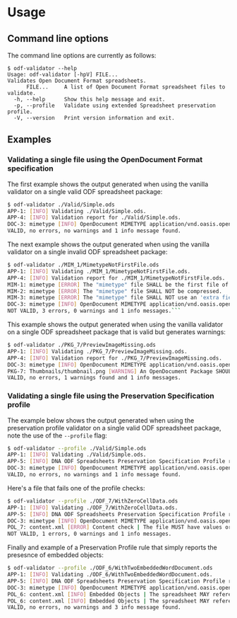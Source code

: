 # Usage

## Command line options

The command line options are currently as follows:

```shell
$ odf-validator --help
Usage: odf-validator [-hpV] FILE...
Validates Open Document Format spreadsheets.
      FILE...     A list of Open Document Format spreadsheet files to validate.
  -h, --help      Show this help message and exit.
  -p, --profile   Validate using extended Spreadsheet preservation profile.
  -V, --version   Print version information and exit.
```

## Examples

### Validating a single file using the OpenDocument Format specification

The first example shows the output generated when using the vanilla validator on a single valid ODF spreadsheet package:

```bash
$ odf-validator ./Valid/Simple.ods
APP-1: [INFO] Validating ./Valid/Simple.ods.
APP-4: [INFO] Validation report for ./Valid/Simple.ods.
DOC-3: mimetype [INFO] OpenDocument MIMETYPE application/vnd.oasis.opendocument.spreadsheet detected
VALID, no errors, no warnings and 1 info message found.
```

The next example shows the output generated when using the vanilla validator on a single invalid ODF spreadsheet package:

```bash
$ odf-validator ./MIM_1/MimetypeNotFirstFile.ods
APP-1: [INFO] Validating ./MIM_1/MimetypeNotFirstFile.ods.
APP-4: [INFO] Validation report for ./MIM_1/MimetypeNotFirstFile.ods.
MIM-1: mimetype [ERROR] The "mimetype" file SHALL be the first file of the zip file.
MIM-2: mimetype [ERROR] The "mimetype" file SHALL NOT be compressed.
MIM-3: mimetype [ERROR] The "mimetype" file SHALL NOT use an 'extra field' in its header.
DOC-3: mimetype [INFO] OpenDocument MIMETYPE application/vnd.oasis.opendocument.spreadsheet detected
NOT VALID, 3 errors, 0 warnings and 1 info messages.```
```

This example shows the output generated when using the vanilla validator on a single ODF spreadsheet package that is valid but generates warnings:

```bash
$ odf-validator ./PKG_7/PreviewImageMissing.ods
APP-1: [INFO] Validating ./PKG_7/PreviewImageMissing.ods.
APP-4: [INFO] Validation report for ./PKG_7/PreviewImageMissing.ods.
DOC-3: mimetype [INFO] OpenDocument MIMETYPE application/vnd.oasis.opendocument.spreadsheet detected
PKG-7: Thumbnails/thumbnail.png [WARNING] An OpenDocument Package SHOULD contain a preview image Thumbnails/thumbnail.png.
VALID, no errors, 1 warnings found and 1 info messages.
```

### Validating a single file using the Preservation Specification profile

The example below shows the output generated when using the preservation profile validator on a single valid ODF spreadsheet package, note the use of the `--profile` flag:

```bash
$ odf-validator --profile ./Valid/Simple.ods
APP-1: [INFO] Validating ./Valid/Simple.ods.
APP-5: [INFO] DNA ODF Spreadsheets Preservation Specification Profile report for ./Valid/Simple.ods.
DOC-3: mimetype [INFO] OpenDocument MIMETYPE application/vnd.oasis.opendocument.spreadsheet detected
VALID, no errors, no warnings and 1 info message found.
```

Here's a file that fails one of the profile checks:

```bash
$ odf-validator --profile ./ODF_7/WithZeroCellData.ods
APP-1: [INFO] Validating ./ODF_7/WithZeroCellData.ods. 
APP-5: [INFO] DNA ODF Spreadsheets Preservation Specification Profile report for ./ODF_7/WithZeroCellData.ods.
DOC-3: mimetype [INFO] OpenDocument MIMETYPE application/vnd.oasis.opendocument.spreadsheet detected
POL_7: content.xml [ERROR] Content check | The file MUST have values or objects in at least one cell.
NOT VALID, 1 errors, 0 warnings and 1 info messages.
```

Finally and example of a Preservation Profile rule that simply reports the presesnce of embedded objects:

```bash
$ odf-validator --profile ./ODF_6/WithTwoEmbeddedWordDocument.ods
APP-1: [INFO] Validating ./ODF_6/WithTwoEmbeddedWordDocument.ods.
APP-5: [INFO] DNA ODF Spreadsheets Preservation Specification Profile report for ./ODF_6/WithTwoEmbeddedWordDocument.ods.
DOC-3: mimetype [INFO] OpenDocument MIMETYPE application/vnd.oasis.opendocument.spreadsheet detected
POL_6: content.xml [INFO] Embedded Objects | The spreadsheet MAY reference Embedded OpenDocument objects.
POL_6: content.xml [INFO] Embedded Objects | The spreadsheet MAY reference OLE objects.
VALID, no errors, no warnings and 3 info message found.
```
